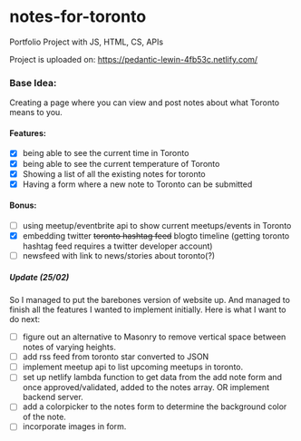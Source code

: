 # notes-for-toronto
Portfolio Project with JS, HTML, CS, APIs

Project is uploaded on: 
https://pedantic-lewin-4fb53c.netlify.com/

### Base Idea:
Creating a page where you can view and post notes about what Toronto means to you. 

#### Features:
- [x] being able to see the current time in Toronto
- [x] being able to see the current temperature of Toronto
- [x] Showing a list of all the existing notes for toronto 
- [x] Having a form where a new note to Toronto can be submitted

#### Bonus: 
- [ ] using meetup/eventbrite api to show current meetups/events in Toronto 
- [x] embedding twitter ~~toronto hashtag feed~~ blogto timeline (getting toronto hashtag feed requires a twitter developer account)
- [ ] newsfeed with link to news/stories about toronto(?)

##### Update (25/02)
So I managed to put the barebones version of website up. And managed to finish all the features I wanted to implement initially. Here is what I want to do next:

- [ ] figure out an alternative to Masonry to remove vertical space between notes of varying heights.
- [ ] add rss feed from toronto star converted to JSON
- [ ] implement meetup api to list upcoming meetups in toronto.
- [ ] set up netlify lambda function to get data from the add note form and once approved/validated, added to the notes array. OR implement backend server. 
- [ ] add a colorpicker to the notes form to determine the background color of the note. 
- [ ] incorporate images in form. 
